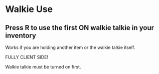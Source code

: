 
# Walkie Use

## Press R to use the first ON walkie talkie in your inventory

Works if you are holding another item or the walkie talkie itself.

FULLY CLIENT SIDE!

Walkie talkie must be turned on first.

